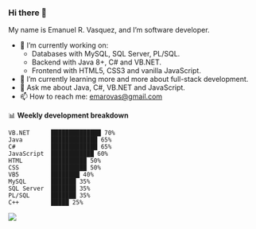 ### Hi there 👋

My name is Emanuel R. Vasquez, and I’m software developer.

- 🔭 I’m currently working on:
  - Databases with MySQL, SQL Server, PL/SQL. 
  - Backend with Java 8+, C# and VB.NET.
  - Frontend with HTML5, CSS3 and vanilla JavaScript.
- 🌱 I’m currently learning more and more about full-stack development.
- 💬 Ask me about Java, C#, VB.NET and JavaScript.
- 📫 How to reach me: emarovas@gmail.com

📊 **Weekly development breakdown**
```text
VB.NET      ██████████████ 70%
Java        █████████████ 65%
C#          █████████████ 65%
JavaScript  ████████████ 60%
HTML        ██████████ 50%
CSS         ██████████ 50%
VB5         ████████ 40%
MySQL       ███████ 35%
SQL Server  ███████ 35%
PL/SQL      ███████ 35%
C++         █████ 25%
```
<!--
## My latest projects

<a href="https://github.com/erovas/input-range.js">
  <img align="middle" src="https://github-readme-stats.vercel.app/api/pin/?username=WEGFan&repo=codestats-profile-readme" alt="ES5customElements.js" />
</a>
<a href="https://github.com/WEGFan/Geometry-Dash-Menu-Music-Randomizer">
  <img align="middle" src="https://github-readme-stats.vercel.app/api/pin/?username=WEGFan&repo=Geometry-Dash-Menu-Music-Randomizer" alt="Geometry-Dash-Menu-Music-Randomizer" />
</a>
-->

![](https://komarev.com/ghpvc/?username=rovas&style=flat-square&label=visitors)
